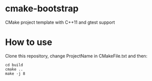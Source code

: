 # cmake-bootstrap
CMake project template with C++11 and gtest support

# How to use
Clone this repository, change ProjectName in CMakeFile.txt and then:
```
cd build
cmake ..
make -j 8
```

